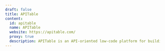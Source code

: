 ```yaml
---
draft: false
title: APITable
content:
  id: apitable
  name: APITable
  website: https://apitable.com/
  proxy: true
  description: APITable is an API-oriented low-code platform for building collaborative apps and is better than all other Airtable open-source alternatives.
---
```


